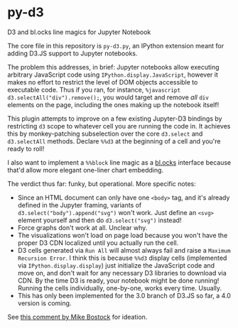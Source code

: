 # py-d3
D3 and bl.ocks line magics for Jupyter Notebook

The core file in this repository is `py-d3.py`, an IPython extension meant for adding D3.JS support to Jupyter notebooks.

The problem this addresses, in brief: Jupyter notebooks allow executing arbitrary JavaScript code using `IPython.display.JavaScript`, however it makes no effort to restrict the level of DOM objects accessible to executable code. Thus if you ran, for instance, `%javascript d3.selectAll("div").remove();`, you would target and remove *all* `div` elements on the page, including the ones making up the notebook itself!

This plugin attempts to improve on a few existing Jupyter-D3 bindings by restricting `d3` scope to whatever cell you are running the code in. It achieves this by monkey-patching subselection over the core `d3.select` and `d3.selectAll` methods. Declare `%%d3` at the beginning of a cell and you're ready to roll!

I also want to implement a `%%block` line magic as a [bl.ocks](http://bl.ocks.org/) interface because that'd allow more elegant one-liner chart embedding.

The verdict thus far: funky, but operational. More specific notes:

* Since an HTML document can only have one `<body>` tag, and it's already defined in the Jupyter framing, variants of `d3.select("body").append("svg")` won't work. Just define an `<svg>` element yourself and then do `d3.select("svg")` instead!
* Force graphs don't work at all. Unclear why.
* The visualizations won't load on page load because you won't have the proper D3 CDN localized until you actually run the cell.
* D3 cells generated via `Run All` will almost always fail and raise a `Maximum Recursion Error`. I think this is because `%%d3` display cells (implemented via `IPython.display.display`) just initialize the JavaScript code and move on, and don't wait for any necessary D3 libraries to download via CDN. By the time D3 is ready, your notebook might be done running! Running the cells individually, one-by-one, works every time. Usually.
* This has only been implemented for the 3.0 branch of D3.JS so far, a 4.0 version is coming.

See [this comment by Mike Bostock](https://github.com/d3/d3/issues/2947) for ideation.
